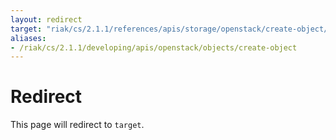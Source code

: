 ```yaml
---
layout: redirect
target: "riak/cs/2.1.1/references/apis/storage/openstack/create-object/"
aliases:
- /riak/cs/2.1.1/developing/apis/openstack/objects/create-object
---
```


# Redirect

This page will redirect to `target`.
